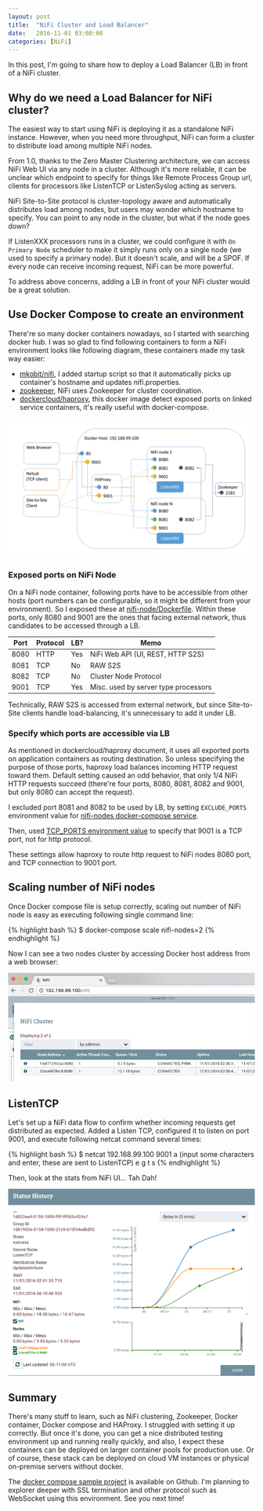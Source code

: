 ```yaml
---
layout: post
title:  "NiFi Cluster and Load Balancer"
date:   2016-11-01 03:00:00
categories: [NiFi]
---
```


In this post, I'm going to share how to deploy a Load Balancer (LB) in front of a NiFi cluster.

<ol id="toc">
</ol>


## Why do we need a Load Balancer for NiFi cluster?

The easiest way to start using NiFi is deploying it as a standalone NiFi instance. However, when you need more throughput, NiFi can form a cluster to distribute load among multiple NiFi nodes.

From 1.0, thanks to the Zero Master Clustering architecture, we can access NiFi Web UI via any node in a cluster. Although it's more reliable, it can be unclear which endpoint to specify for things like Remote Process Group url, clients for processors like ListenTCP or ListenSyslog acting as servers.

NiFi Site-to-Site protocol is cluster-topology aware and automatically distributes load among nodes, but users may wonder which hostname to specify. You can point to any node in the cluster, but what if the node goes down?

If ListenXXX processors runs in a cluster, we could configure it with `On Primary Node` scheduler to make it simply runs only on a single node (we used to specify a primary node). But it doesn't scale, and will be a SPOF. If every node can receive incoming request, NiFi can be more powerful.

To address above concerns, adding a LB in front of your NiFi cluster would be a great solution.

## Use Docker Compose to create an environment

There're so many docker containers nowadays, so I started with searching docker hub. I was so glad to find following containers to form a NiFi environment looks like following diagram, these containers made my task way easier:

- [mkobit/nifi](https://github.com/mkobit/docker-nifi), I added startup script so that it automatically picks up container's hostname and updates nifi.properties.
- [zookeeper](https://hub.docker.com/_/zookeeper/), NiFi uses Zookeeper for cluster coordination.
- [dockercloud/haproxy](https://github.com/docker/dockercloud-haproxy), this docker image detect exposed ports on linked service containers, it's really useful with docker-compose.

![](/assets/images/nifi-cluster-lb-nw.png)

### Exposed ports on NiFi Node

On a NiFi node container, following ports have to be accessible from other hosts (port numbers can be configurable, so it might be different from your environment). So I exposed these at [nifi-node/Dockerfile]( https://github.com/ijokarumawak/docker-compose-nifi-cluster/blob/7de29addcd050ef2f45c7ae73a82924f1f916ed4/nifi-node/Dockerfile#L5). Within these ports, only 8080 and 9001 are the ones that facing external network, thus candidates to be accessed through a LB.

| Port | Protocol | LB? | Memo |
|------|----------|-----|------|
|8080|HTTP|Yes|NiFi Web API (UI, REST, HTTP S2S)|
|8081|TCP|No|RAW S2S|
|8082|TCP|No|Cluster Node Protocol|
|9001|TCP|Yes|Misc. used by server type processors|

Technically, RAW S2S is accessed from external network, but since Site-to-Site clients handle load-balancing, it's unnecessary to add it under LB.

### Specify which ports are accessible via LB

As mentioned in dockercloud/haproxy document, it uses all exported ports on application containers as routing destination. So unless specifying the purpose of those ports, haproxy load balances incoming HTTP request toward them. Default setting caused an odd behavior, that only 1/4 NiFi HTTP requests succeed (there're four ports, 8080, 8081, 8082 and 9001, but only 8080 can accept the request).

I excluded port 8081 and 8082 to be used by LB, by setting `EXCLUDE_PORTS` environment value for [nifi-nodes docker-compose service](https://github.com/ijokarumawak/docker-compose-nifi-cluster/blob/7de29addcd050ef2f45c7ae73a82924f1f916ed4/docker-compose.yml#L18).

Then, used [TCP_PORTS environment value]( https://github.com/ijokarumawak/docker-compose-nifi-cluster/blob/7de29addcd050ef2f45c7ae73a82924f1f916ed4/docker-compose.yml#L20) to specify that 9001 is a TCP port, not for http protocol.

These settings allow haproxy to route http request to NiFi nodes 8080 port, and TCP connection to 9001 port.

## Scaling number of NiFi nodes

Once Docker compose file is setup correctly, scaling out number of NiFi node is easy as executing following single command line:

{% highlight bash %}
$ docker-compose scale nifi-nodes=2
{% endhighlight %}

Now I can see a two nodes cluster by accessing Docker host address from a web browser:

![](/assets/images/nifi-cluster-lb-ui.png)

## ListenTCP

Let's set up a NiFi data flow to confirm whether incoming requests get distributed as expected.
Added a Listen TCP, configured it to listen on port 9001, and execute following netcat command several times:

{% highlight bash %}
$ netcat 192.168.99.100 9001
a (input some characters and enter, these are sent to ListenTCP)
e
g
t
s
{% endhighlight %}

Then, look at the stats from NiFi UI...
Tah Dah!

![](/assets/images/nifi-cluster-lb-listentcp.png)

## Summary

There's many stuff to learn, such as NiFi clustering, Zookeeper, Docker container, Docker compose and HAProxy. I struggled with setting it up correctly. But once it's done, you can get a nice distributed testing environment up and running really quickly, and also, I expect these containers can be deployed on larger container pools for production use. Or of course, these stack can be deployed on cloud VM instances or physical on-premise servers without docker.

The [docker compose sample project](https://github.com/ijokarumawak/docker-compose-nifi-cluster/tree/7de29addcd050ef2f45c7ae73a82924f1f916ed4) is available on Github. I'm planning to explorer deeper with SSL termination and other protocol such as WebSocket using this environment. See you next time!

<script>
function whenAvailable(name, callback) {
    var interval = 100; // ms
    window.setTimeout(function() {
        if (window[name]) {
            callback(window[name]);
        } else {
            window.setTimeout(arguments.callee, interval);
        }
    }, interval);
}

function createToC(){
  var hs = $("h2,h3,h4", $(".post")[1]);
  var toc = $("#toc");
  var parents = [toc, undefined, undefined];
  for(var i = 0; i < hs.length; i++){
    var hi = hs[i].nodeName.substring(1);
    var p = parents[hi - 2];
    var h = $('<li/>');
    h.append($('<a/>', {
      text: hs[i].innerHTML,
      href: "#" + hs[i].id
    }));
    $(p).append(h);
    parents[hi - 1] = h;
  }
}

whenAvailable("$", createToC);

</script>
